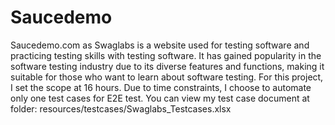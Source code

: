 # Saucedemo
Saucedemo.com as Swaglabs is a website used for testing software and practicing testing skills with testing software. It has gained popularity in the software testing industry due to its diverse features and functions, making it suitable for those who want to learn about software testing.
For this project, I set the scope at 16 hours. Due to time constraints, I choose to automate only one test cases for E2E test.
You can view my test case document at folder: resources/testcases/Swaglabs_Testcases.xlsx
